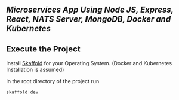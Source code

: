 ## _Microservices App Using Node JS, Express, React, NATS Server, MongoDB, Docker and Kubernetes_

## Execute the Project
Install [Skaffold](https://skaffold.dev/docs/install/) for your Operating System. (Docker and Kubernetes Installation is assumed)

In the root directory of the project run
```sh
skaffold dev
```
